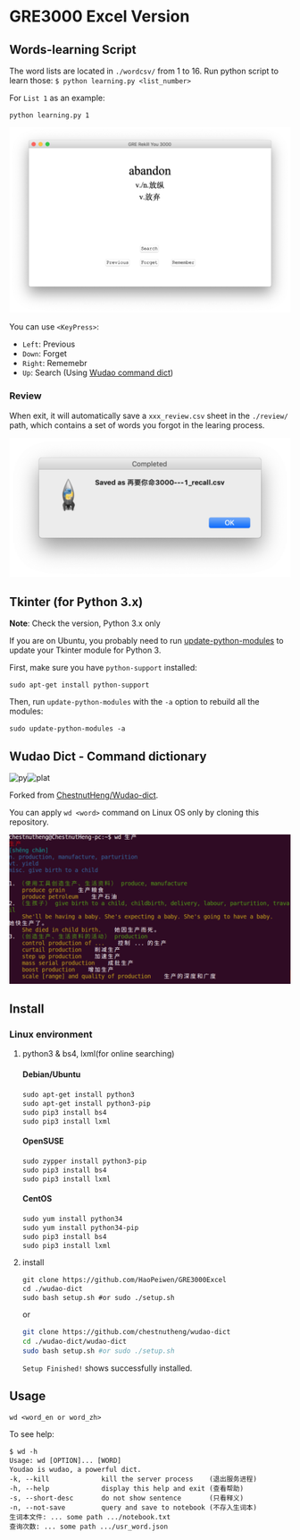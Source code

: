 # GRE3000 Excel Version

## Words-learning Script

The word lists are located in `./wordcsv/` from 1 to 16. Run python script to learn those: `$ python learning.py <list_number>`

For `List 1` as an example: 

    python learning.py 1

![learning-demo](https://raw.githubusercontent.com/HaoPeiwen/GRE3000Excel/master/demo.png)

You can use `<KeyPress>`: 

- `Left`: Previous
- `Down`: Forget
- `Right`: Rememebr
- `Up`: Search (Using [Wudao command dict](https://github.com/ChestnutHeng/Wudao-dict))

### Review
When exit, it will automatically save a `xxx_review.csv` sheet in the `./review/` path, which contains a set of words you forgot in the learing process.

![save-demo](https://raw.githubusercontent.com/HaoPeiwen/GRE3000Excel/master/savedemo.png)

## Tkinter (for Python 3.x)

**Note**: Check the version, Python 3.x only

If you are on Ubuntu, you probably need to run [update-python-modules](http://manpages.ubuntu.com/manpages/trusty/en/man8/update-python-modules.8.html) to update your Tkinter module for Python 3.

First, make sure you have `python-support` installed:

    sudo apt-get install python-support
Then, run `update-python-modules` with the `-a` option to rebuild all the modules:

    sudo update-python-modules -a

## Wudao Dict - Command dictionary

![py](https://img.shields.io/badge/python-3.4.5-green.svg?style=plastic)![plat](https://img.shields.io/badge/platform-Ubuntu/CentOS/Debian-green.svg?style=plastic)

Forked from [ChestnutHeng/Wudao-dict](https://github.com/ChestnutHeng/Wudao-dict).

You can apply `wd <word>` command on Linux OS only by cloning this repository.

![Zh_En Demo](https://raw.githubusercontent.com/HaoPeiwen/GRE3000Excel/master/wudao.png)

## Install
### Linux environment

1. python3 & bs4, lxml(for online searching)
    #### Debian/Ubuntu
    ```
    sudo apt-get install python3
    sudo apt-get install python3-pip
    sudo pip3 install bs4
    sudo pip3 install lxml
    ```
 
    #### OpenSUSE
    ```
    sudo zypper install python3-pip
    sudo pip3 install bs4
    sudo pip3 install lxml
    ```
    #### CentOS
    ```
    sudo yum install python34
    sudo yum install python34-pip
    sudo pip3 install bs4
    sudo pip3 install lxml
    ```

2.  install

    ```
    git clone https://github.com/HaoPeiwen/GRE3000Excel
    cd ./wudao-dict
    sudo bash setup.sh #or sudo ./setup.sh
    ```
    
    or
    
    ```sh
    git clone https://github.com/chestnutheng/wudao-dict
    cd ./wudao-dict/wudao-dict
    sudo bash setup.sh #or sudo ./setup.sh
    ```

    `Setup Finished!` shows successfully installed.


## Usage

    wd <word_en or word_zh>

To see help:

    $ wd -h
    Usage: wd [OPTION]... [WORD]
    Youdao is wudao, a powerful dict.
    -k, --kill             kill the server process    (退出服务进程)
    -h, --help             display this help and exit (查看帮助)
    -s, --short-desc       do not show sentence       (只看释义)
    -n, --not-save         query and save to notebook (不存入生词本)
    生词本文件: ... some path .../notebook.txt
    查询次数: ... some path .../usr_word.json
